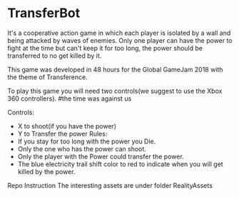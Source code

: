 # TransferBot
It's a cooperative action game in which each player is isolated by a wall and being attacked by waves of enemies. 
Only one player can have the power to fight at the time but can't keep it for too long, the power should be transferred to no get killed by it.

This game was developed in 48 hours for the Global GameJam 2018 with the theme of Transference.

To play this game you will need two controls(we suggest to use the Xbox 360 controllers). 
#the time was against us

Controls:
- X to shoot(if you have the power) 
- Y to Transfer the power 
Rules: 
- If you stay for too long with the power you Die. 
- Only the one who has the power can shoot. 
- Only the player with the Power could transfer the power. 
- The blue electricity trail shift color to red to indicate when you will get killed by the power.

Repo Instruction
The interesting assets are under folder RealityAssets
